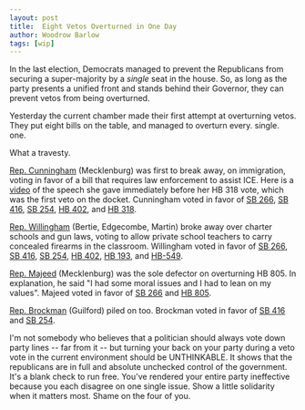 ```yaml
---
layout: post
title:  Eight Vetos Overturned in One Day
author: Woodrow Barlow
tags: [wip]
---
```


In the last election, Democrats managed to prevent the Republicans from securing a super-majority by a *single* seat in the house. So, as long as the party presents a unified front and stands behind their Governor, they can prevent vetos from being overturned.

Yesterday the current chamber made their first attempt at overturning vetos. They put eight bills on the table, and managed to overturn every. single. one.

What a travesty.

[Rep. Cunningham](https://www.ncleg.gov/Members/Biography/H/642) (Mecklenburg) was first to break away, on immigration, voting in favor of a bill that requires law enforcement to assist ICE. Here is a [video](https://www.newsobserver.com/news/politics-government/article311509383.html) of the speech she gave immediately before her HB 318 vote, which was the first veto on the docket. Cunningham voted in favor of [SB 266](https://www.ncleg.gov/Legislation/Votes/RollCallVoteTranscript/2025/H/586), [SB 416](https://www.ncleg.gov/Legislation/Votes/RollCallVoteTranscript/2025/H/588), [SB 254](https://www.ncleg.gov/Legislation/Votes/RollCallVoteTranscript/2025/H/590), [HB 402](https://www.ncleg.gov/Legislation/Votes/RollCallVoteTranscript/2025/H/580), and [HB 318](https://www.ncleg.gov/Legislation/Votes/RollCallVoteTranscript/2025/H/578).

[Rep. Willingham](https://www.ncleg.gov/Members/Biography/H/700) (Bertie, Edgecombe, Martin) broke away over charter schools and gun laws, voting to allow private school teachers to carry concealed firearms in the classroom. Willingham voted in favor of [SB 266](https://www.ncleg.gov/Legislation/Votes/RollCallVoteTranscript/2025/H/586), [SB 416](https://www.ncleg.gov/Legislation/Votes/RollCallVoteTranscript/2025/H/588), [SB 254](https://www.ncleg.gov/Legislation/Votes/RollCallVoteTranscript/2025/H/590), [HB 402](https://www.ncleg.gov/Legislation/Votes/RollCallVoteTranscript/2025/H/580), [HB 193](https://www.ncleg.gov/Legislation/Votes/RollCallVoteTranscript/2025/H/576), and [HB-549](https://www.ncleg.gov/Legislation/Votes/RollCallVoteTranscript/2025/H/582).

[Rep. Majeed](https://www.ncleg.gov/Members/Biography/H/752) (Mecklenburg) was the sole defector on overturning HB 805. In explanation, he said "I had some moral issues and I had to lean on my values". Majeed voted in favor of [SB 266](https://www.ncleg.gov/Legislation/Votes/RollCallVoteTranscript/2025/H/586) and [HB 805](https://www.ncleg.gov/Legislation/Votes/RollCallVoteTranscript/2025/H/584).

[Rep. Brockman](https://www.ncleg.gov/Members/Biography/H/691) (Guilford) piled on too. Brockman voted in favor of [SB 416](https://www.ncleg.gov/Legislation/Votes/RollCallVoteTranscript/2025/H/588) and [SB 254](https://www.ncleg.gov/Legislation/Votes/RollCallVoteTranscript/2025/H/590).

I'm not somebody who believes that a politician should always vote down party lines -- far from it -- but turning your back on your party during a veto vote in the current environment should be UNTHINKABLE. It shows that the republicans are in full and absolute unchecked control of the government. It's a blank check to run free. You've rendered your entire party ineffective because you each disagree on one single issue. Show a little solidarity when it matters most. Shame on the four of you.
